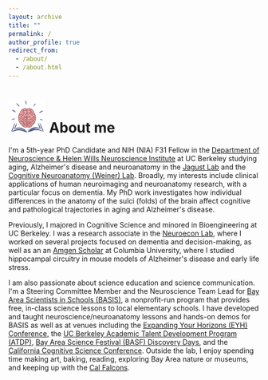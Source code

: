 ```yaml
---
layout: archive
title: ""
permalink: /
author_profile: true
redirect_from: 
  - /about/
  - /about.html
---
```


<h1><img src="/images/bookbrain_o.png" alt="brain graphic" width="75"/>  About me</h1>

I'm a 5th-year PhD Candidate and NIH (NIA) F31 Fellow in the [Department of Neuroscience & Helen Wills Neuroscience Institute](https://neuroscience.berkeley.edu/) at UC Berkeley studying aging, Alzheimer's disease and neuroanatomy in the [Jagust Lab](https://jagustlab.neuro.berkeley.edu/) and the [Cognitive Neuroanatomy (Weiner) Lab](https://cnl.berkeley.edu/). Broadly, my interests include clinical applications of human neuroimaging and neuroanatomy research, with a particular focus on dementia. My PhD work investigates how individual differences in the anatomy of the sulci (folds) of the brain affect cognitive and pathological trajectories in aging and Alzheimer's disease.

Previously, I majored in Cognitive Science and minored in Bioengineering at UC Berkeley. I was a research associate in the [Neuroecon Lab](https://neuroecon.berkeley.edu), where I worked on several projects focused on dementia and decision-making, as well as an an [Amgen Scholar](https://biology.columbia.edu/content/amgen-scholars-program) at Columbia University, where I studied hippocampal circuitry in mouse models of Alzheimer's disease and early life stress. 

I am also passionate about science education and science communication. I'm a Steering Committee Member and the Neuroscience Team Lead for [Bay Area Scientists in Schools (BASIS)](https://crscience.org/educators/basis/), a nonprofit-run program that provides free, in-class science lessons to local elementary schools. I have developed and taught neuroscience/neuroanatomy lessons and hands-on demos for BASIS as well as at venues including the [Expanding Your Horizons (EYH) Conference](https://eyh.berkeley.edu/), the [UC Berkeley Academic Talent Development Program (ATDP)](https://atdp.berkeley.edu/about/), [Bay Area Science Festival (BASF) Discovery Days](https://www.bayareasciencefestival.org/discovery-days-oracle-park/), and the [California Cognitive Science Conference](https://cogscicon.berkeley.edu). Outside the lab, I enjoy spending time making art, baking, reading, exploring Bay Area nature or museums, and keeping up with the [Cal Falcons](https://calfalcons.berkeley.edu/).



